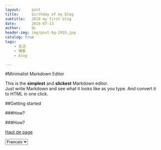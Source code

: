 ```yaml
---
layout:     post
title:      birthday of my blog
subtitle:   2018 my first blog 
date:       2018-07-13
author:     GL
header-img: img/post-bg-2015.jpg
catalog: true
tags:
    - 生活
    - 博客
    - blog

---
```




#Minimalist Markdown Editor

This is the **simplest** and **slickest** Markdown editor.  
Just write Markdown and see what it looks like as you type. And convert it to HTML in one click.

##Getting started

###How?

###How?


[Haut de page](#top "Top") 

<select name="forma" onchange="location = this.value;">
<option value="https://www.w3schools.com/jsref/event_onchange.asp">Francais</option>
<option value="https://github.com/showdownjs/showdown/issues/337">English</option>
<option value="https://github.com/BlackrockDigital/startbootstrap-clean-blog-jekyll">中文</option>
</select>



